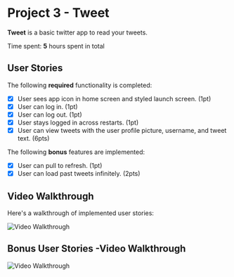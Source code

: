 # Project 3 - Tweet

**Tweet** is a basic twitter app to read your tweets.

Time spent: **5** hours spent in total

## User Stories

The following **required** functionality is completed:

- [X] User sees app icon in home screen and styled launch screen. (1pt)
- [X] User can log in. (1pt)
- [X] User can log out. (1pt)
- [X] User stays logged in across restarts. (1pt)
- [X] User can view tweets with the user profile picture, username, and tweet text. (6pts)

The following **bonus** features are implemented:

- [X] User can pull to refresh. (1pt)
- [X] User can load past tweets infinitely. (2pts)

## Video Walkthrough

Here's a walkthrough of implemented user stories:

<img src='http://g.recordit.co/cnitZyqSYI.gif' title='Video Walkthrough' width='' alt='Video Walkthrough' />

## Bonus User Stories -Video Walkthrough
<img src='http://g.recordit.co/V1Ci6BQ3f2.gif' title='Video Walkthrough' width='' alt='Video Walkthrough' />
